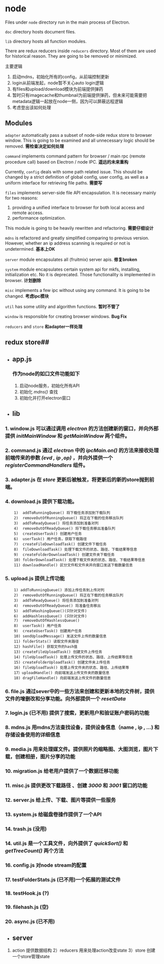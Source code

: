 # node

Files under  `node` directory run in the main process of Electron.

`doc` directory hosts document files.

`lib` directory hosts all function modules.

There are redux reducers inside `reducers` directory. Most of them are used for historical reason. They are going to be removed or minimized.

主要逻辑

1. 启动mdns，初始化所有的config，从前端控制更新
2. login从前端发起，node暂不关心auto login逻辑
3. 有files和upload/download模块为前端提供弹药
4. 暂时只有imagecache和thumbnail为前端提供弹药，但未来可能需要把metadata逻辑一起放在node一侧，因为可以屏蔽远程逻辑
5. 考虑登出该如何处理

## Modules

`adapter` automatically pass a subset of node-side redux store to browser window. This is going to be examined and all unnecessary logic should be removed. **需检查决定如何处理**

`command` implements command pattern for browser / main rpc (remote procedure call) based on Electron / node IPC. **遥远的未来重构**

Currently, `config` deals with some path related issue. This should be changed by a strict definition of global config, user config, as well as a uniform interface for retrieving file paths. **需要写**

`files` implements server-side file API encapsulation. It is necessary mainly for two reasons:

1. providing a unified interface to browser for both local access and remote access.
2. performance optimization.

This module is going to be heavily rewritten and refactoring. **需要仔细设计**

`mdns` is refactored and greatly simplified comparing to previous version. However, whether an ip address scanning is required or not is undetermined. **基本上OK**

`server` module encapsulates all (fruitmix) server apis. **修复broken**

`system` module encapsulates certain system api for mkfs, installing, initialization etc. No it is deprecated. Those functionality is implemented in browser. **计划删除**

`misc` implements a few ipc without using any command. It is going to be changed. **考虑ipc模块**

`util` has some utility and algorithm functions. **暂时不管了**

`window` is responsible for creating browser windows. **Bug Fix**

`reducers` and `store` **和adapter一样处理**



## redux store##









* ## app.js

  ### 作为node的如口文件功能如下
  1. 启动node服务，初始化所有API
  2. 初始化 *mdns()* 查找
  3. 初始化并打开electron窗口


* ## lib
### 1. window.js 可以通过调用 *electron* 的方法创建新的窗口，并向外部提供 *initMainWindow* 和 *getMainWindow* 两个组件。
 ### 2. command.js 通过 *electron* 中的 *ipcMain.on()* 的方法来接收处理前端传来的参数 *(evd , ip ,op)* ，并向外提供一个 *registerCommandHandlers* 组件。
 ### 3. adapter.js 在 *store* 更新后被触发，将更新后的新的store抛到前端。
 ### 4. download.js 提供下载功能。
        1)  addToRunningQueue() 将下载任务添加到下载队列
        2)  removeOutOfRunningQueue() 将正在下载的任务移出队列
        3)  addToReadyQueue() 将任务添加到准备对列
        4)  removeOutOfReadyQueue() 将下载任务移出准备队列
        5)  createUserTask() 创建用户任务
        6)  userTask() 用户任务，获取下载路径
        7)  createFileDownloadTask() 创建文件下载任务
        8)  fileDownloadTask() 处理下载文件的状态、路径、下载结果等信息
        9)  createFolderDownloadTask() 创建文件夹下载任务
        10) folderDownloadTask() 处理下载文件夹的状态、路径、下载结果等信息
        11) downloadHandle() 区分文件和文件夹并向窗口发送下载数量信息

 ### 5. upload.js 提供上传功能
        1) addToRunningQueue() 添加上传任务到上传对列
        2)  removeOutOfRunningQueue() 将正在下载的任务移出队列
        3)  addToReadyQueue() 将任务添加到准备对列
        4)  removeOutOfReadyQueue() 将准备任务移出
        5)  addToHashingQueue()(只针对文件)
        6)  addHashlessQueue() (只针对文件)
        7)  removeOutOfHashlessQueue()
        8)  userTask() 用户任务
        9)  createUserTask() 创建用户任务
        10) sendUploadMessage() 发送文件上传的数量信息
        11) folderStats() 读取文件夹路径
        12) hashFile() 获取文件的hash值
        13) createFileUploadTask() 创建文件上传任务
        14) fileUploadTask() 处理上传文件的状态、路径、上传结果等信息
        15) createFolderUploadTask() 创建文件夹上传任务
        16) fileUploadTask() 处理上传文件夹的状态、路径、上传结果等
        17）uploadHandle() 向前端发送上传文件夹的数量信息
        18) dragFileHandle() 向前端发送上传文件的数量信息

 ### 6. file.js 通过sever中的一些方法来创建和更新本地的文件树，提供文件的增删改和分享功能。向外部提供一个 *resetData*
 ### 7. login.js (已不用) 提供了搜索，更新用户和验证账户密码的功能
 ### 8. mdns.js 用mdns方法查找设备，提供设备信息（name , ip , ...) 和存储设备使用的详细信息
 ### 9. media.js 用来处理媒文件。提供照片的缩略图、大图浏览，图片下载，创建相册，图片分享的功能
 ### 10. migration.js 给老用户提供了一个数据迁移功能
 ### 11. misc.js 提供更改下载路径 、创建 *3000* 和 *3001* 窗口的功能
 ### 12. server.js 给上传、下载、图片等提供一些服务      
 ### 13. system.js 给磁盘卷操作提供了一个API
 ### 14. trash.js (没用)
 ### 14. util.js 是一个工具文件，向外提供了 *quickSort()* 和 *getTreeCount()* 两个方法
 ### 16. config.js 对node stream的配置
 ### 17. testFolderStats.js (已不用)一个拓展的测试文件
 ### 18. testHook.js (?)
 ### 19. filehash.js (空)
 ### 20. async.js (已不用)


*  ## server

  1) action 提供数据结构
  2）reducers 用来处理action改变state
  3）store 创建一个store管理state
